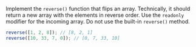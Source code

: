 
Implement the `reverse()` function that flips an array. Technically, it should return a new array with the elements in reverse order. Use the `readonly` modifier for the incoming array. Do not use the built-in `reverse()` method.

```typescript
reverse([1, 2, 8]); // [8, 2, 1]
reverse([10, 33, 7, 0]); // [0, 7, 33, 10]
```
